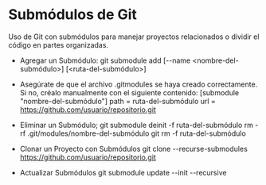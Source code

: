 
# Submódulos de Git

Uso de Git con submódulos para manejar proyectos relacionados o dividir el código en partes organizadas.

- Agregar un Submódulo:
git submodule add [--name <nombre-del-submódulo>] <repositorio> [<ruta-del-submódulo>]

- Asegúrate de que el archivo .gitmodules se haya creado correctamente. Si no, créalo manualmente con el siguiente contenido:
[submodule "nombre-del-submódulo"]
  path = ruta-del-submódulo
  url = <https://github.com/usuario/repositorio.git>

- Eliminar un Submódulo;
git submodule deinit -f ruta-del-submódulo
rm -rf .git/modules/nombre-del-submódulo
git rm -f ruta-del-submódulo

- Clonar un Proyecto con Submódulos
git clone --recurse-submodules <https://github.com/usuario/repositorio.git>

- Actualizar Submódulos
git submodule update --init --recursive
